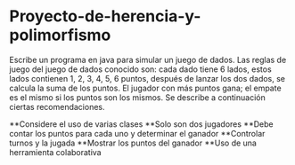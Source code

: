 # Proyecto-de-herencia-y-polimorfismo

Escribe un programa en java para simular un juego de dados. Las reglas de juego del juego
de dados conocido son: cada dado tiene 6 lados, estos lados contienen 1, 2, 3, 4, 5, 6
puntos, después de lanzar los dos dados, se calcula la suma de los puntos. El jugador con
más puntos gana; el empate es el mismo si los puntos son los mismos.
Se describe a continuación ciertas recomendaciones.

 **Considere el uso de varias clases
 **Solo son dos jugadores
 **Debe contar los puntos para cada uno y determinar el ganador
 **Controlar turnos y la jugada
 **Mostrar los puntos del ganador
 **Uso de una herramienta colaborativa
 
